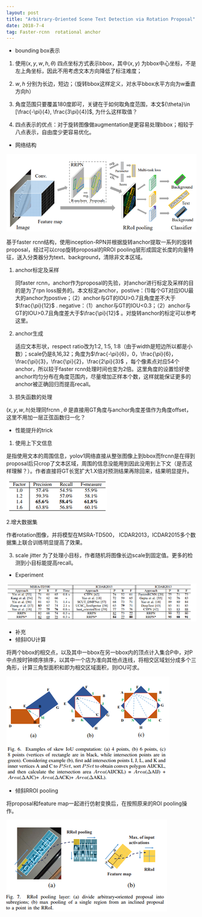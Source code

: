 ```yaml
---
layout: post
title: "Arbitrary-Oriented Scene Text Detection via Rotation Proposal"
date: 2018-7-4
tag: Faster-rcnn  rotational anchor
---   
```


* bounding  box表示

1. 使用$(x,y,w,h,\theta)$ 四点坐标方式表示bbox，其中$(x,y)$ 为bbox中心坐标，不是左上角坐标，因此不用考虑文本方向降低了标注难度；

2. $w,h$ 分别为长边，短边；（旋转bbox这样定义，对水平bbox水平方向为w垂直方向h）

3. 角度范围只要覆盖180度即可，关键在于如何取角度范围，本文${\theta}\in [\frac{-\pi}{4}, \frac{3\pi}{4}]$, 为什么这样取值？

4. 四点表示的优点：对于旋转图像做augmentation是更容易处理bbox；相较于八点表示，自由度少更容易优化。

* 网络结构

![](\images\RRPN1.PNG)

基于faster rcnn结构，使用inception-RPN并根据旋转anchor提取一系列的旋转proposal，经过可以crop旋转proposal的RROI pooling层形成固定长度的向量特征，送入分类器分为text、background，清除非文本区域。

1. anchor标定及采样

	同faster rcnn，anchor作为proposal的先验，对anchor进行标定及采样的目的是为了rpn loss服务的。本文标定anchor，postive：(1)每个GT对应IOU最大的anchor为postive；（2）anchor与GT的IOU>0.7且角度差不大于$\frac{\pi}{12}$ . negative：（1）anchor与GT的IOU<0.3；（2）anchor与GT的IOU>0.7且角度差大于$\frac{\pi}{12}$ 。对旋转anchor的标定可以参考这里。

2. anchor生成

	适应文本形状，respect ratio改为1:2, 1:5, 1:8（由于width是短边所以都是小数）；scale仍是8,16,32；角度为$\frac{-\pi}{6}，0，\frac{\pi}{6}，\frac{\pi}{3}，\frac{\pi}{2}，\frac{2\pi}{3}$ ，每个像素点对应54个anchor，所以较于faster rcnn处理时间也变为2倍。这里角度的设置恰好使anchor均匀分布在角度范围内，尽量增加正样本个数，这样就能保证更多的anchor被正确回归而提高recall。

3. 损失函数的处理

$(x,y,w,h)$处理同frcnn $,\theta$ 是直接用GT角度与anchor角度差值作为角度offset，这里不用加一层正弦函数归一化？

* 性能提升的trick

1. 使用上下文信息

是指使用文本的周围信息，yolov1网络直接从整张图像上到bbox而frcnn是在得到proposal后只crop了文本区域，周围的信息没能用到因此没用到上下文（是否这样理解？）。作者直接将GT长宽扩大1.X倍对预测结果再除回来，结果明显提升。

![](\images\RRPN2.PNG)

2.增大数据集

作者rotation图像，并将模型在MSRA-TD500， ICDAR2013，ICDAR2015多个数据集上联合训练明显提高了效果。

3. scale jitter
为了处理小目标，作者随机将图像长边scale到固定值。更多的检测到小目标能提高recall。

* Experiment

![](\images\RRPN3.PNG)

* 补充
* 倾斜IOU计算

将两个bbox的相交点，以及其中一bbox在另一bbox内的顶点计入集合P中，对P中点按时钟顺序排序，以其中一个店为准向其他点连线，将相交区域划分成多个三角形，计算三角型面积和即为相交区域面积，则IOU可求。

![](\images\RRPN4.PNG)

* 倾斜RROI pooling

将proposal和feature map一起进行仿射变换后，在按照原来的ROI pooling操作。

![](\images\RRPN5.PNG)
